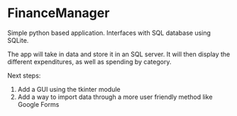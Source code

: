 # FinanceManager
Simple python based application. Interfaces with SQL database using SQLite.

The app will take in data and store it in an SQL server. 
It will then display the different expenditures, as well as spending by category.

Next steps:
1) Add a GUI using the tkinter module
2) Add a way to import data through a more user friendly method like Google Forms
